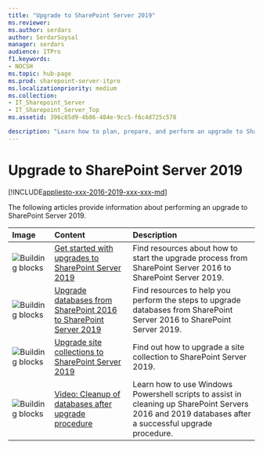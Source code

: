 ```yaml
---
title: "Upgrade to SharePoint Server 2019"
ms.reviewer: 
ms.author: serdars
author: SerdarSoysal
manager: serdars
audience: ITPro
f1.keywords:
- NOCSH
ms.topic: hub-page
ms.prod: sharepoint-server-itpro
ms.localizationpriority: medium
ms.collection:
- IT_Sharepoint_Server
- IT_Sharepoint_Server_Top
ms.assetid: 396c85d9-4b86-484e-9cc5-f6c4d725c578

description: "Learn how to plan, prepare, and perform an upgrade to SharePoint Server 2019."
---
```


# Upgrade to SharePoint Server 2019

[!INCLUDE[appliesto-xxx-2016-2019-xxx-xxx-md](../includes/appliesto-xxx-2016-2019-xxx-xxx-md.md)]  
  
The following articles provide information about performing an upgrade to SharePoint Server 2019.

|Image|**Content**|**Description**|
|:-----|:-----|:-----|
|![Building blocks](../media/mod_icon_buildingblock_M.png)|[Get started with upgrades to SharePoint Server 2019](get-started-with-upgrade-2019.md) <br/> |Find resources about how to start the upgrade process from SharePoint Server 2016 to SharePoint Server 2019.  <br/> |
|![Building blocks](../media/mod_icon_buildingblock_M.png)|[Upgrade databases from SharePoint 2016 to SharePoint Server 2019](upgrade-databases-2019.md) <br/> |Find resources to help you perform the steps to upgrade databases from SharePoint Server 2016 to SharePoint Server 2019.  <br/> |
|![Building blocks](../media/mod_icon_buildingblock_M.png)|[Upgrade site collections to SharePoint Server 2019](upgrade-a-site-collection-2019.md) <br/> |Find out how to upgrade a site collection to SharePoint Server 2019.  <br/> |
|![Building blocks](../media/mod_icon_buildingblock_M.png)|[Video: Cleanup of databases after upgrade procedure](video-cleanup-of-databases-after-upgrade-procedure.md) <br/> |Learn how to use Windows Powershell scripts to assist in cleaning up SharePoint Servers 2016 and 2019 databases after a successful upgrade procedure.  <br/> |
   

